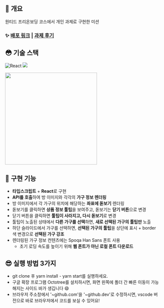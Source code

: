 

## 🧨 개요
원티드 프리온보딩 코스에서 개인 과제로 구현한 미션

### ✨ [배포 링크](https://yenayun-ggumim.netlify.app/) | [과제 후기](https://velog.io/@yena1025/PreOnboarding%EC%84%A4%ED%9C%B4%EA%B0%95%EC%A3%BC-%ED%88%B4%ED%8C%81-%EA%B3%BC%EC%A0%9C-%ED%9B%84%EA%B8%B0)

## 😳 기술 스택
![React](https://img.shields.io/badge/-React-61DAFB?&logo=react&logoColor=white)
<img src="https://img.shields.io/badge/TypeScript-3178C6?style=flat-square&logo=TypeScript&logoColor=white"/>


<img src="https://user-images.githubusercontent.com/68722179/187879641-2fefb7d4-e05f-4a9f-9086-99842905309b.png" width="300px" />


## 🚀 구현 기능
- **타입스크립트** + **React**로 구현
- **API를 호출**하여 방 이미지와 각각의 **가구 정보 렌더링**
- 방 이미지에서 각 가구의 위치에 해당하는 **좌표에 돋보기** 렌더링
- 돋보기를 클릭하면 **상품 정보 툴팁**을 보여주고, 돋보기는 **닫기 버튼**으로 변경
 - 닫기 버튼을 클릭하면 **툴팁이 사라지고, 다시 돋보기**로 변경
- 툴팁이 노출된 상태에서 **다른 가구를 선택**하면, **새로 선택된 가구의 툴팁만** 노출
- 하단 슬라이드에서 가구를 선택하면, **선택된 가구의 툴팁**을 상단에 표시 + border색 변경으로 **선택된 가구 강조**
- 렌더링된 가구 정보 컨텐츠에는 Spoqa Han Sans 폰트 사용
   - 초기 로딩 속도를 높이기 위해 **웹 폰트가 아닌 로컬 폰트 다운로드**

## 😎 실행 방법 3가지
* git clone 후 yarn install - yarn start를 실행하세요.
* 구글 확장 프로그램 Octotree를 설치하시면, 화면 왼쪽에 폴더 간 빠른 이동이 가능해지는 사이드 바가 생깁니다 😄
* 브라우저 주소창에서 '~github.com'을 '~github.dev'로 수정하시면, vscode 버전으로 바로 브라우저에서 코드를 보실 수 있어요!
